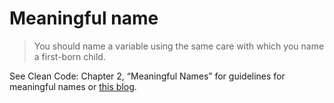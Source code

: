 # Meaningful name

> You should name a variable using the same care with which you name a first-born child.

See Clean Code: Chapter 2, “Meaningful Names” for guidelines for meaningful names or [this blog](http://www.itiseezee.com/?p=83).

